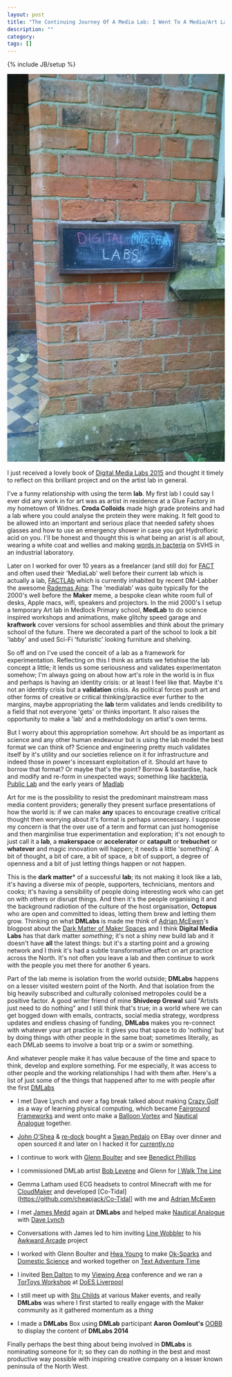 ```yaml
---
layout: post
title: "The Continuing Journey Of A Media Lab: I Went To A Media/Art Lab And All I Got Was This Lousy Tote Bag"
description: ""
category: 
tags: []
---
```

{% include JB/setup %}

<img src="/images/DigitalMurderLabs.jpg" width="600">

I just received a lovely book of [Digital Media Labs 2015](http://www.digitalmedialabs.org/) and thought it timely to reflect on this brilliant project and on the artist lab in general.

I've a funny relationship with using the term **lab**. My first lab I could say I ever did any work in for art was as artist in residence at a Glue Factory in my hometown of Widnes. **Croda Colloids** made high grade proteins and had a lab where you could analyse the protein they were making. It felt good to be allowed into an important and serious place that needed safety shoes glasses and how to use an emergency shower in case you got Hydrofloric acid on you. I'll be honest and thought this is what being an arist is all about, wearing a white coat and wellies and making [words in bacteria](https://vimeo.com/2117190) on SVHS in an industrial laboratory.  

Later on I worked for over 10 years as a freelancer (and still do) for [FACT](http://fact.co.uk) and often used their 'MediaLab' well before their current lab which is actually a lab, [FACTLAb](http://www.fact.co.uk/get-involved/factlab.aspx) which is currently inhabited by recent DM-Labber the awesome [Rademas Ajna](https://twitter.com/radamar): The 'medialab' was quite typically for the 2000's well before the **Maker** meme, a bespoke clean white room full of desks, Apple macs,
wifi, speakers and projectors. In the mid 2000's I setup a temporary Art lab in Medlock Primary school, **MedLab** to do science inspired workshops and animations, make glitchy speed garage and **kraftwork** cover versions for school assemblies and think about the primary school of the future. There we decorated a part of the school to look a bit 'labby' and used Sci-Fi 'futuristic' looking furniture and shelving.  

So off and on I've used the conceit of a lab as a framework for experimentation. Reflecting on this I think as artists we fetishise the lab concept a little; it lends us some seriousness and validates experimentaton somehow; I'm always going on about how art's role in the world is in flux and perhaps is having an identity crisis: or at least I feel like that. Maybe it's not an identity crisis but a **validation** crisis. As political forces push art and other forms of creative or critical thinking/practice ever further to the margins, maybe appropriating the **lab** term validates and lends credibility to a field that not everyone 'gets' or thinks important. It also raises the opportunity to make a 'lab' and a methdodology on artist's own terms. 

But I worry about this appropriation somehow. Art should be as important as science and any other human endeavour but is using the lab model the best format we can think of? Science and engineering pretty much validates itself by it's utility and our societies relience on it for infrastructure and indeed those in power's incessant exploitation of it. Should art have to borrow that format? Or maybe that's the point? Borrow & bastardise, hack and modify and re-form in unexpected ways; something
like [hackteria](http://hackteria.org/), [Public Lab](https://publiclab.org/) and the early years of [Madlab](https://madlab.org.uk/)

Art for me is the possibility to resist the predominant mainstream mass media content providers; generally they present surface presentations of how the world is: if we can make **any** spaces to encourage creative critical thought then worrying about it's format is perhaps unnecessary. I suppose my concern is that the over use of a term and format can just homogenise and then marginilise true experimentation and exploration; it's not enough to just call it a **lab**, a **makerspace** or **accelerator** or **catapult** or **trebuchet** or **whatever** and magic innovation will happen; it needs a little 'something'. A bit of thought, a bit of care, a bit of space, a bit of support, a degree of openness and a bit of just letting things happen or not happen.

This is the **dark matter*** of a successful **lab**; its not making it look like a lab, it's having a diverse mix of people, supporters, technicians, mentors and cooks; it's having a sensibility of people doing interesting work who can get on with others or disrupt things. And then it's the people organising it and the background radiotion of the culture of the host organisation, **Octopus** who are open and committed to ideas, letting them brew and letting them grow. Thinking on what **DMLabs** is made me think of [Adrian McEwen](http://www.mcqn.com/)'s blogpost about the [Dark Matter of Maker Spaces](https://doesliverpool.com/slides/future-makespaces-talk-the-dark-matter-of-makerspaces/) and I think **Digital Media Labs** has that dark matter *something*; it's not a shiny new build lab and it doesn't have **all** the latest things: but it's a starting point and a growing network and I think it's had a subtle transformative affect on art practice across the North. It's not often you leave a lab and then continue to work with the people you met there for another 6 years.

Part of the lab meme is isolation from the world outside; **DMLabs** happens on a lesser visited western point of the North. And that isolation from the big heavily subscribed and culturally colonised metropoles could be a positive factor. A good writer friend of mine **Shivdeep Grewal** said "Artists just need to do nothing" and I still think that's true; in a world where we can get bogged down with emails, contracts, social media strategy, wordpress updates and endless chasing of funding, **DMLabs** makes you re-connect with whatever your art practice is: it gives you that space to do 'nothing' but by doing things with other people in the same boat; sometimes literally, as each DMLab seems to involve a boat trip or a swim or something.

And whatever people make it has value because of the time and space to think, develop and explore something. For me especially, it was access to other people and the working relationships I had with them after. Here's a list of just some of the things that happened after to me with people after the first [DMLabs](http://www.digitalmedialabs.org/HULL2010/)

 * I met Dave Lynch and over a fag break talked about making [Crazy Golf](http://soundnetwork.org.uk/?q=node/444) as a way of learning physical computing, which became [Fairground Frameworks](http://cheapjack.github.io/Fairground%20Frameworks) and went onto make a [Balloon Vortex](http://cheapjack.github.io/2012/09/10/last-month-worked-with-artist-dave-lynch-to-create) and [Nautical Analogue](http://github.com/cheapjack/nauticalanalogue/) together.

 * [John O'Shea](https://twitter.com/_johnoshea) & [re-dock](http://re-dock.org/) bought a [Swan Pedalo](http://www.swanpedalo.org/) on EBay over dinner and open sourced it and later on I hacked it for [currently.no](http://currently.no)

 * I continue to work with [Glenn Boulter](http://glennboulter.net) and see [Benedict Phillips](http://benedictphillips.co.uk/)

 * I commissioned DMLab artist [Bob Levene](http://ruthlevene.co.uk/) and Glenn for [I Walk The Line](http://cheapjack.github.io/IWalkTheLine)

 * Gemma Latham used ECG headsets to control Minecraft with me for [CloudMaker](http://github.com/cheapjack/CloudMaker) and developed [Co-Tidal](https://github.com/cheapjack/Co-Tidal] with me and [Adrian McEwen](http://www.mcqn.net/mcfilter/)

 * I met [James Medd](http://www.jamesmedd.co.uk/) again at **DMLabs** and helped make [Nautical Analogue](http://github.com/cheapjack/nauticalanalogue/) with [Dave Lynch](http://www.davelynch.net/)

 * Conversations with James led to him inviting [Line Wobbler](http://aipanic.com/projects/wobbler) to his [Awkward Arcade](http://awkwardarcade.co.uk/) project 

 * I worked with Glenn Boulter and [Hwa Young](http://slyrabbit.net) to make [Ok-Sparks](http://slyrabbit.net/ok-sparks/) and [Domestic Science](http://domesticscience.org.uk) and worked together on [Text Adventure Time](http://www.textadventuretime.co.uk/)

 * I invited [Ben Dalton](http://thecreativeexchange.org/people/ben-dalton) to my [Viewing Area](http://cheapjack.github.io/ViewingArea) conference and we ran a [TorToys Workshop](http://www.fact.co.uk/whats-on/current/tor-toys.aspx) at [DoES Liverpool](http://doesliverpool.com)

 * I still meet up with [Stu Childs](https://twitter.com/sc_r) at various Maker events, and really **DMLabs** was where I first started to really engage with the Maker community as it gathered momentum as a *thing*
 
 * I made a **DMLabs** Box using **DMLab** participant **Aaron Oomlout's** [OOBB](https://github.com/oomlout/oomlout-OOBB) to display the content of **DMLabs 2014**

Finally perhaps the best thing about being involved in **DMLabs** is nominating someone for it; so they can do *nothing* in the best and most productive way possible with inspiring creative company on a lesser known peninsula of the North West.
